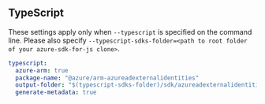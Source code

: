 ## TypeScript

These settings apply only when `--typescript` is specified on the command line.
Please also specify `--typescript-sdks-folder=<path to root folder of your azure-sdk-for-js clone>`.

``` yaml $(typescript)
typescript:
  azure-arm: true
  package-name: "@azure/arm-azureadexternalidentities"
  output-folder: "$(typescript-sdks-folder)/sdk/azureadexternalidentities/arm-azureadexternalidentities"
  generate-metadata: true
```
